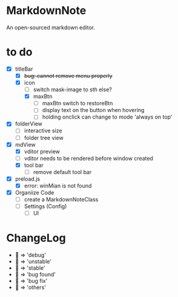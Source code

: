 # MarkdownNote
An open-sourced markdown editor.

# to do
* [x] titleBar
  * [x] ~~bug: cannot remove menu properly~~
  * [x] icon
    * [ ] switch mask-image to sth else?
    * [x] maxBtn
      * [ ] maxBtn switch to restoreBtn
      * [ ] display text on the button when hovering
      * [ ] holding onclick can change to mode 'always on top'
* [x] folderView
  * [ ] interactive size
  * [ ] folder tree view
* [x] mdView
  * [x] vditor preview
  * [ ] vditor needs to be rendered before window created
  * [x] tool bar
    * [ ] remove default tool bar
* [x] preload.js
  * [x] error: winMian is not found
* [x] Organiize Code
  * [ ] create a MarkdownNoteClass
  * [ ] Settings (Config)
    * [ ] UI

# ChangeLog
* 💙 => 'debug'
* 💛 => 'unstable'
* 💚 => 'stable'
* 🧡 => 'bug found'
* 🖤 => 'bug fix'
* 🤍 => 'others'
